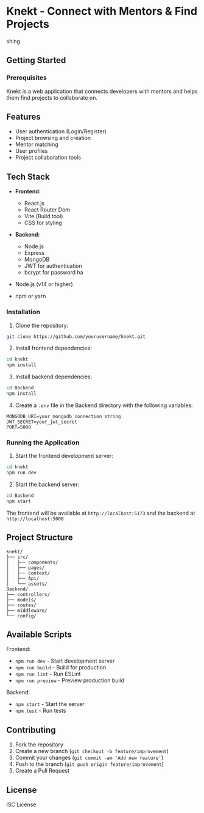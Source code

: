 # Knekt - Connect with Mentors & Find Projects
shing

## Getting Started

### Prerequisites
Knekt is a web application that connects developers with mentors and helps them find projects to collaborate on.

## Features

- User authentication (Login/Register)
- Project browsing and creation
- Mentor matching
- User profiles
- Project collaboration tools

## Tech Stack

- **Frontend:**
  - React.js
  - React Router Dom
  - Vite (Build tool)
  - CSS for styling

- **Backend:**
  - Node.js
  - Express
  - MongoDB
  - JWT for authentication
  - bcrypt for password ha

- Node.js (v14 or higher)
- npm or yarn

### Installation

1. Clone the repository:
```bash
git clone https://github.com/yourusername/knekt.git
```

2. Install frontend dependencies:
```bash
cd knekt
npm install
```

3. Install backend dependencies:
```bash
cd Backend
npm install
```

4. Create a `.env` file in the Backend directory with the following variables:
```
MONGODB_URI=your_mongodb_connection_string
JWT_SECRET=your_jwt_secret
PORT=5000
```

### Running the Application

1. Start the frontend development server:
```bash
cd knekt
npm run dev
```

2. Start the backend server:
```bash
cd Backend
npm start
```

The frontend will be available at `http://localhost:5173` and the backend at `http://localhost:5000`

## Project Structure

```
knekt/
├── src/
│   ├── components/
│   ├── pages/
│   ├── context/
│   ├── Api/
│   └── assets/
Backend/
├── controllers/
├── models/
├── routes/
├── middleware/
└── config/
```

## Available Scripts

Frontend:
- `npm run dev` - Start development server
- `npm run build` - Build for production
- `npm run lint` - Run ESLint
- `npm run preview` - Preview production build

Backend:
- `npm start` - Start the server
- `npm test` - Run tests

## Contributing

1. Fork the repository
2. Create a new branch (`git checkout -b feature/improvement`)
3. Commit your changes (`git commit -am 'Add new feature'`)
4. Push to the branch (`git push origin feature/improvement`)
5. Create a Pull Request

## License

ISC License